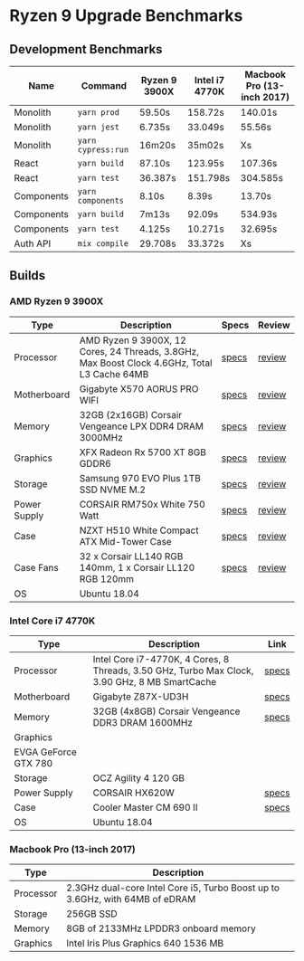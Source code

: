 # Ryzen 9 Upgrade Benchmarks

## Development Benchmarks

| Name       | Command            | Ryzen 9 3900X | Intel i7 4770K | Macbook Pro (13-inch 2017) |
| ---------- | ------------------ | ------------- | -------------- | -------------------------- |
| Monolith   | `yarn prod`        | 59.50s        | 158.72s        | 140.01s                    |
| Monolith   | `yarn jest`        | 6.735s        | 33.049s        | 55.56s                     |
| Monolith   | `yarn cypress:run` | 16m20s        | 35m02s         | Xs                         |
| React      | `yarn build`       | 87.10s        | 123.95s        | 107.36s                    |
| React      | `yarn test`        | 36.387s       | 151.798s       | 304.585s                   |
| Components | `yarn components`  | 8.10s         | 8.39s          | 13.70s                     |
| Components | `yarn build`       | 7m13s         | 92.09s         | 534.93s                    |
| Components | `yarn test`        | 4.125s        | 10.271s        | 32.695s                    |
| Auth API   | `mix compile`      | 29.708s       | 33.372s        | Xs                         |

## Builds

### AMD Ryzen 9 3900X

| Type         | Description                                                                                  | Specs                                                                                                                                                                                                     | Review                                                                                                           |
| ------------ | -------------------------------------------------------------------------------------------- | --------------------------------------------------------------------------------------------------------------------------------------------------------------------------------------------------------- | ---------------------------------------------------------------------------------------------------------------- |
| Processor    | AMD Ryzen 9 3900X, 12 Cores, 24 Threads, 3.8GHz, Max Boost Clock 4.6GHz, Total L3 Cache 64MB | [specs](https://www.amd.com/en/products/cpu/amd-ryzen-9-3900x)                                                                                                                                            | [review](https://www.guru3d.com/articles_pages/amd_ryzen_7_3700x_ryzen_9_3900x_review,1.html)                    |
| Motherboard  | Gigabyte X570 AORUS PRO WIFI                                                                 | [specs](https://www.gigabyte.com/us/Motherboard/X570-AORUS-PRO-WIFI-rev-10/sp#sp)                                                                                                                         | [review](https://www.tomshardware.com/reviews/gigabyte-x570-aorus_pro-wi-fi-review,6285.html)                    |
| Memory       | 32GB (2x16GB) Corsair Vengeance LPX DDR4 DRAM 3000MHz                                        | [specs](<https://www.corsair.com/us/en/Categories/Products/Memory/VENGEANCE%C2%AE-LPX-16GB-(1-x-16GB)-DDR4-DRAM-3000MHz-C16-Memory-Kit---Black/p/CMK16GX4M1D3000C16>)                                     | [review](https://thepcenthusiast.com/corsair-vengeance-lpx-ddr4-3000mhz-memory-review/)                          |
| Graphics     | XFX Radeon Rx 5700 XT 8GB GDDR6                                                              | [specs](https://www.xfxforce.com/gpus/radeon-tm-rx-5700-xt-8gb-gddr6-3xdp-hdmi)                                                                                                                           | [review](https://www.guru3d.com/articles-pages/amd-radeon-rx-5700-and-5700-xt-review,1.html)                     |
| Storage      | Samsung 970 EVO Plus 1TB SSD NVME M.2                                                        | [specs](https://www.samsung.com/semiconductor/minisite/ssd/product/consumer/970evoplus/)                                                                                                                  | [review](<https://www.guru3d.com/articles-pages/samsung-970-evo-plus-nvme-m-2-(1tb)-ssd-review,1.html>)          |
| Power Supply | CORSAIR RM750x White 750 Watt                                                                | [specs](https://www.corsair.com/eu/en/Categories/Products/Power-Supply-Units/RMx-White-Series%E2%84%A2-RM750x-%E2%80%94-750-Watt-80-PLUS%C2%AE-Gold-Certified-Fully-Modular-PSU-%28EU%29/p/CP-9020155-EU) | [review](https://www.tomshardware.com/reviews/corsair-rm750x-v2-psu,5585.html)                                   |
| Case         | NZXT H510 White Compact ATX Mid-Tower Case                                                   | [specs](https://www.nzxt.com/products/h510-matte-white)                                                                                                                                                   | [review](https://www.youtube.com/watch?v=7HK5Aulw7YI)                                                            |
| Case Fans    | 32 x Corsair LL140 RGB 140mm, 1 x Corsair LL120 RGB 120mm                                    | [specs](https://www.corsair.com/us/en/Categories/Products/Fans/ml-config/p/CO-9050073-WW)                                                                                                                 | [review](https://www.tweaktown.com/reviews/8386/corsair-ll140-dual-light-loop-rgb-led-fan-kit-review/index.html) |
| OS           | Ubuntu 18.04                                                                                 |                                                                                                                                                                                                           |

### Intel Core i7 4770K

| Type                 | Description                                                                                   | Link                                                                                                                                                        |
| -------------------- | --------------------------------------------------------------------------------------------- | ----------------------------------------------------------------------------------------------------------------------------------------------------------- |
| Processor            | Intel Core i7-4770K, 4 Cores, 8 Threads, 3.50 GHz, Turbo Max Clock, 3.90 GHz, 8 MB SmartCache | [specs](https://ark.intel.com/content/www/us/en/ark/products/75123/intel-core-i7-4770k-processor-8m-cache-up-to-3-90-ghz.html)                              |
| Motherboard          | Gigabyte Z87X-UD3H                                                                            | [specs](https://www.gigabyte.com/us/Motherboard/GA-Z87X-UD3H-rev-1x#ov)                                                                                     |
| Memory               | 32GB (4x8GB) Corsair Vengeance DDR3 DRAM 1600MHz                                              | [specs](https://www.corsair.com/us/en/Categories/Products/Memory/High-Performance-Memory/Vengeance%C2%AE-%E2%80%94-8GB-DDR3-Memory-Kit/p/CMZ8GX3M1A1600C10) |
| Graphics             |
| EVGA GeForce GTX 780 |                                                                                               |
| Storage              | OCZ Agility 4 120 GB                                                                          |                                                                                                                                                             |
| Power Supply         | CORSAIR HX620W                                                                                | [specs](https://www.corsair.com/us/en/Categories/Products/Power-Supply-Units/Professional-Series%E2%84%A2-HX620/p/CMPSU-620HX)                              |
| Case                 | Cooler Master CM 690 II                                                                       | [specs](https://www.coolermaster.com/catalog/cases/mid-tower/cm-690-ii-ver-2/)                                                                              |
| OS                   | Ubuntu 18.04                                                                                  |                                                                                                                                                             |

### Macbook Pro (13-inch 2017)

| Type      | Description                                                                  |
| --------- | ---------------------------------------------------------------------------- |
| Processor | 2.3GHz dual-core Intel Core i5, Turbo Boost up to 3.6GHz, with 64MB of eDRAM |
| Storage   | 256GB SSD                                                                    |
| Memory    | 8GB of 2133MHz LPDDR3 onboard memory                                         |
| Graphics  | Intel Iris Plus Graphics 640 1536 MB                                         |
